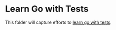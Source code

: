 # Learn Go with Tests

This folder will capture efforts to [learn go with tests](https://quii.gitbook.io/learn-go-with-tests/).